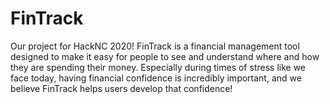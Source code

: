 # FinTrack
Our project for HackNC 2020!
FinTrack is a financial management tool
designed to make it easy for people to see and
understand where and how they are spending their money.
Especially during times of stress like we face today,
having financial confidence is incredibly important,
and we believe FinTrack helps users develop that
confidence!
